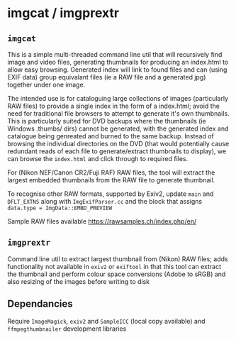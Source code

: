 # imgcat / imgprextr

## `imgcat`

This is a simple multi-threaded command line util that will recursively find image and video files, generating thumbnails for producing an index.html to allow easy browsing.  Generated index will link to found files and can (using EXIF data) group equivalant files (ie a RAW file and a generated jpg) together under one image.

The intended use is for cataloguing large collections of images (particularly RAW files) to provide a single index in the form of a index.html; avoid the need for traditional file browsers to attempt to generate it's own thumbnails.  This is particularly suited for DVD backups where the thumbnails (ie Windows .thumbs/ dirs) cannot be generated, with the generated index and catalogue being genreated and burned to the same backup.  Instead of browsing the individual directories on the DVD (that would potentially cause redundant reads of each file to generate/extract thumbnails to display), we can browse the `index.html` and click through to required files.

For (Nikon NEF/Canon CR2/Fuji RAF) RAW files, the tool will extract the largest embedded thumbnails from the RAW file to generate thumbnail.

To recognise other RAW formats, supported by Exiv2, update `main` and `DFLT_EXTNS` along with `ImgExifParser.cc` and the block that assigns `data.type = ImgData::EMBD_PREVIEW`

Sample RAW files available https://rawsamples.ch/index.php/en/

## `imgprextr`

Command line util to extract largest thumbnail from (Nikon) RAW files;  adds functionality not available in `exiv2` or `exiftool` in that this tool can extract the thumbnail and perform colour space conversions (Adobe to sRGB) and also resizing of the images before writing to disk

## Dependancies
Require `ImageMagick`, `exiv2` and `SampleICC` (local copy available) and `ffmpegthumbnailer` development libraries
